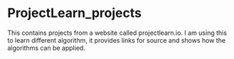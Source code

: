 # ProjectLearn_projects
This contains projects from a website called projectlearn.io. I am using this to learn different algorithm, it provides links for source and shows how the algorithms can be applied. 
